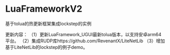 # LuaFrameworkV2
基于tolua的热更新框架集成lockstep的实例

更新内容：
（1）更新LuaFramework_UGUI最新tolua版本，以支持安卓arm64平台。
（2）集成RUDP库https://github.com/RevenantX/LiteNetLib
（3）增加基于LiteNetLib的lockstep的例子demo。
